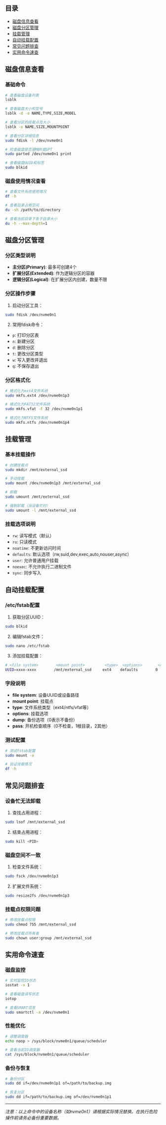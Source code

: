 ## 目录
- [磁盘信息查看](#磁盘信息查看)
- [磁盘分区管理](#磁盘分区管理)
- [挂载管理](#挂载管理)
- [自动挂载配置](#自动挂载配置)
- [常见问题排查](#常见问题排查)
- [实用命令速查](#实用命令速查)

## 磁盘信息查看

### 基础命令
```bash
# 查看磁盘设备列表
lsblk

# 查看磁盘大小和型号
lsblk -d -o NAME,TYPE,SIZE,MODEL

# 查看分区的挂载点及大小
lsblk -o NAME,SIZE,MOUNTPOINT

# 查看分区详细信息
sudo fdisk -l /dev/nvme0n1

# 检查磁盘是否是MBR或GPT
sudo parted /dev/nvme0n1 print

# 查看磁盘UUID和标签
sudo blkid
```

### 磁盘使用情况查看
```bash
# 查看文件系统使用情况
df -h

# 查看目录占用空间
du -sh /path/to/directory

# 查看当前目录下各子目录大小
du -h --max-depth=1
```

## 磁盘分区管理

### 分区类型说明
- **主分区(Primary)**: 最多可创建4个
- **扩展分区(Extended)**: 作为逻辑分区的容器
- **逻辑分区(Logical)**: 在扩展分区内创建，数量不限

### 分区操作步骤
1. 启动分区工具：
```bash
sudo fdisk /dev/nvme0n1
```

2. 常用fdisk命令：
- `p`: 打印分区表
- `n`: 新建分区
- `d`: 删除分区
- `t`: 更改分区类型
- `w`: 写入更改并退出
- `q`: 不保存退出

### 分区格式化
```bash
# 格式化为ext4文件系统
sudo mkfs.ext4 /dev/nvme0n1p3

# 格式化为FAT32文件系统
sudo mkfs.vfat -F 32 /dev/nvme0n1p1

# 格式化为NTFS文件系统
sudo mkfs.ntfs /dev/nvme0n1p4
```

## 挂载管理

### 基本挂载操作
```bash
# 创建挂载点
sudo mkdir /mnt/external_ssd

# 手动挂载
sudo mount /dev/nvme0n1p3 /mnt/external_ssd

# 卸载
sudo umount /mnt/external_ssd

# 强制卸载（当设备忙时）
sudo umount -l /mnt/external_ssd
```

### 挂载选项说明
- `rw`: 读写模式（默认）
- `ro`: 只读模式
- `noatime`: 不更新访问时间
- `defaults`: 默认选项（rw,suid,dev,exec,auto,nouser,async）
- `user`: 允许普通用户挂载
- `noexec`: 不允许执行二进制文件
- `sync`: 同步写入

## 自动挂载配置

### /etc/fstab配置
1. 获取分区UUID：
```bash
sudo blkid
```

2. 编辑fstab文件：
```bash
sudo nano /etc/fstab
```

3. 添加挂载配置：
```bash
# <file system>        <mount point>         <type>  <options>       <dump>  <pass>
UUID=xxxx-xxxx        /mnt/external_ssd     ext4    defaults        0       2
```

### 字段说明
- **file system**: 设备UUID或设备路径
- **mount point**: 挂载点
- **type**: 文件系统类型（ext4/ntfs/vfat等）
- **options**: 挂载选项
- **dump**: 备份选项（0表示不备份）
- **pass**: 开机检查顺序（0不检查，1根目录，2其他）

### 测试配置
```bash
# 测试fstab配置
sudo mount -a

# 验证挂载情况
df -h
```

## 常见问题排查

### 设备忙无法卸载
1. 查找占用进程：
```bash
sudo lsof /mnt/external_ssd
```

2. 结束占用进程：
```bash
sudo kill <PID>
```

### 磁盘空间不一致
1. 检查文件系统：
```bash
sudo fsck /dev/nvme0n1p3
```

2. 扩展文件系统：
```bash
sudo resize2fs /dev/nvme0n1p3
```

### 挂载点权限问题
```bash
# 修改挂载点权限
sudo chmod 755 /mnt/external_ssd

# 修改挂载点所有者
sudo chown user:group /mnt/external_ssd
```

## 实用命令速查

### 磁盘监控
```bash
# 实时监控IO状态
iostat -x 1

# 查看磁盘读写状态
iotop

# 查看SMART信息
sudo smartctl -a /dev/nvme0n1
```

### 性能优化
```bash
# 调整调度器
echo noop > /sys/block/nvme0n1/queue/scheduler

# 查看当前IO调度器
cat /sys/block/nvme0n1/queue/scheduler
```

### 备份与恢复
```bash
# 备份分区
sudo dd if=/dev/nvme0n1p1 of=/path/to/backup.img

# 恢复分区
sudo dd if=/path/to/backup.img of=/dev/nvme0n1p1
```

---
*注意：以上命令中的设备名称（如nvme0n1）请根据实际情况替换。在执行危险操作前请务必备份重要数据。*